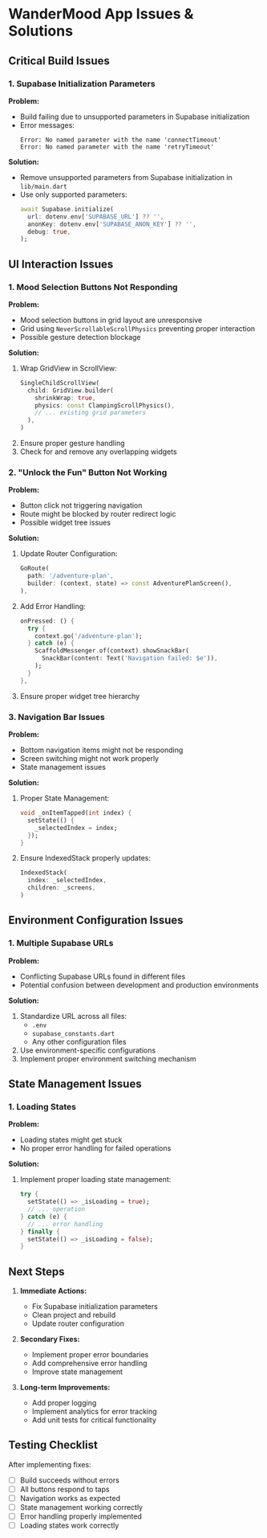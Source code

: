 # WanderMood App Issues & Solutions

## Critical Build Issues

### 1. Supabase Initialization Parameters
**Problem:**
- Build failing due to unsupported parameters in Supabase initialization
- Error messages:
  ```
  Error: No named parameter with the name 'connectTimeout'
  Error: No named parameter with the name 'retryTimeout'
  ```
**Solution:**
- Remove unsupported parameters from Supabase initialization in `lib/main.dart`
- Use only supported parameters:
  ```dart
  await Supabase.initialize(
    url: dotenv.env['SUPABASE_URL'] ?? '',
    anonKey: dotenv.env['SUPABASE_ANON_KEY'] ?? '',
    debug: true,
  );
  ```

## UI Interaction Issues

### 1. Mood Selection Buttons Not Responding
**Problem:**
- Mood selection buttons in grid layout are unresponsive
- Grid using `NeverScrollableScrollPhysics` preventing proper interaction
- Possible gesture detection blockage

**Solution:**
1. Wrap GridView in ScrollView:
   ```dart
   SingleChildScrollView(
     child: GridView.builder(
       shrinkWrap: true,
       physics: const ClampingScrollPhysics(),
       // ... existing grid parameters
     ),
   )
   ```
2. Ensure proper gesture handling
3. Check for and remove any overlapping widgets

### 2. "Unlock the Fun" Button Not Working
**Problem:**
- Button click not triggering navigation
- Route might be blocked by router redirect logic
- Possible widget tree issues

**Solution:**
1. Update Router Configuration:
   ```dart
   GoRoute(
     path: '/adventure-plan',
     builder: (context, state) => const AdventurePlanScreen(),
   ),
   ```
2. Add Error Handling:
   ```dart
   onPressed: () {
     try {
       context.go('/adventure-plan');
     } catch (e) {
       ScaffoldMessenger.of(context).showSnackBar(
         SnackBar(content: Text('Navigation failed: $e')),
       );
     }
   },
   ```
3. Ensure proper widget tree hierarchy

### 3. Navigation Bar Issues
**Problem:**
- Bottom navigation items might not be responding
- Screen switching might not work properly
- State management issues

**Solution:**
1. Proper State Management:
   ```dart
   void _onItemTapped(int index) {
     setState(() {
       _selectedIndex = index;
     });
   }
   ```
2. Ensure IndexedStack properly updates:
   ```dart
   IndexedStack(
     index: _selectedIndex,
     children: _screens,
   )
   ```

## Environment Configuration Issues

### 1. Multiple Supabase URLs
**Problem:**
- Conflicting Supabase URLs found in different files
- Potential confusion between development and production environments

**Solution:**
1. Standardize URL across all files:
   - `.env`
   - `supabase_constants.dart`
   - Any other configuration files
2. Use environment-specific configurations
3. Implement proper environment switching mechanism

## State Management Issues

### 1. Loading States
**Problem:**
- Loading states might get stuck
- No proper error handling for failed operations

**Solution:**
1. Implement proper loading state management:
   ```dart
   try {
     setState(() => _isLoading = true);
     // ... operation
   } catch (e) {
     // ... error handling
   } finally {
     setState(() => _isLoading = false);
   }
   ```

## Next Steps

1. **Immediate Actions:**
   - Fix Supabase initialization parameters
   - Clean project and rebuild
   - Update router configuration

2. **Secondary Fixes:**
   - Implement proper error boundaries
   - Add comprehensive error handling
   - Improve state management

3. **Long-term Improvements:**
   - Add proper logging
   - Implement analytics for error tracking
   - Add unit tests for critical functionality

## Testing Checklist

After implementing fixes:
- [ ] Build succeeds without errors
- [ ] All buttons respond to taps
- [ ] Navigation works as expected
- [ ] State management working correctly
- [ ] Error handling properly implemented
- [ ] Loading states work correctly 